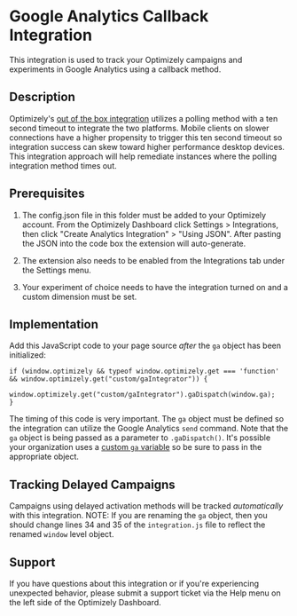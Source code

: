 # Google Analytics Callback Integration

This integration is used to track your Optimizely campaigns and experiments in Google Analytics using a callback method.

## Description

Optimizely's [out of the box integration](https://help.optimizely.com/Integrate_Other_Platforms/Integrate_Optimizely_X_with_Google_Universal_Analytics) utilizes a polling method with a ten second timeout to integrate the two platforms. Mobile clients on slower connections have a higher propensity to trigger this ten second timeout so integration success can skew toward higher performance desktop devices. This integration approach will help remediate instances where the polling integration method times out.

## Prerequisites

1. The config.json file in this folder must be added to your Optimizely account. From the Optimizely Dashboard click Settings > Integrations, then click "Create Analytics Integration" > "Using JSON". After pasting the JSON into the code box the extension will auto-generate.

2. The extension also needs to be enabled from the Integrations tab under the Settings menu.

3. Your experiment of choice needs to have the integration turned on and a custom dimension must be set.

## Implementation

Add this JavaScript code to your page source *after* the `ga` object has been initialized:

```
if (window.optimizely && typeof window.optimizely.get === 'function' && window.optimizely.get("custom/gaIntegrator")) {
    window.optimizely.get("custom/gaIntegrator").gaDispatch(window.ga);
}
```

The timing of this code is very important. The `ga` object must be defined so the integration can utilize the Google Analytics `send` command. Note that the `ga` object is being passed as a parameter to `.gaDispatch()`. It's possible your organization uses a [custom `ga` variable](https://developers.google.com/analytics/devguides/collection/analyticsjs/renaming-the-ga-object) so be sure to pass in the appropriate object.

## Tracking Delayed Campaigns

Campaigns using delayed activation methods will be tracked *automatically* with this integration. NOTE: If you are renaming the `ga` object, then you should change lines 34 and 35 of the `integration.js` file to reflect the renamed `window` level object.

## Support

If you have questions about this integration or if you're experiencing unexpected behavior, please submit a support ticket via the Help menu on the left side of the Optimizely Dashboard.
